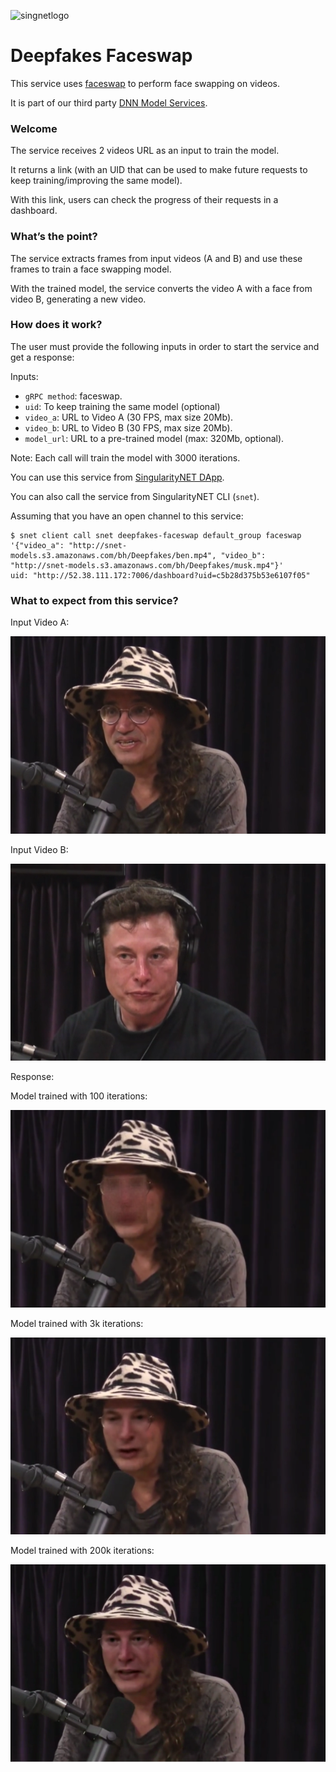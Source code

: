 [issue-template]: ../../../issues/new?template=BUG_REPORT.md
[feature-template]: ../../../issues/new?template=FEATURE_REQUEST.md

![singnetlogo](../assets/singnet-logo.jpg?raw=true 'SingularityNET')

# Deepfakes Faceswap

This service uses [faceswap](https://github.com/deepfakes/faceswap) to perform face swapping on videos.

It is part of our third party [DNN Model Services](https://github.com/singnet/dnn-model-services).

### Welcome

The service receives 2 videos URL as an input to train the model.

It returns a link (with an UID that can be used to make future requests to keep training/improving the same model).

With this link, users can check the progress of their requests in a dashboard.

### What’s the point?

The service extracts frames from input videos (A and B) and use these frames to train a face swapping model.

With the trained model, the service converts the video A with a face from video B, generating a new video.

### How does it work?

The user must provide the following inputs in order to start the service and get a response:

Inputs:
  - `gRPC method`: faceswap.
  - `uid`: To keep training the same model (optional)
  - `video_a`: URL to Video A (30 FPS, max size 20Mb).
  - `video_b`: URL to Video B (30 FPS, max size 20Mb).
  - `model_url`: URL to a pre-trained model (max: 320Mb, optional).

Note: Each call will train the model with 3000 iterations.

You can use this service from [SingularityNET DApp](http://beta.singularitynet.io/).

You can also call the service from SingularityNET CLI (`snet`).

Assuming that you have an open channel to this service:

```
$ snet client call snet deepfakes-faceswap default_group faceswap '{"video_a": "http://snet-models.s3.amazonaws.com/bh/Deepfakes/ben.mp4", "video_b": "http://snet-models.s3.amazonaws.com/bh/Deepfakes/musk.mp4"}'
uid: "http://52.38.111.172:7006/dashboard?uid=c5b28d375b53e6107f05"
```

### What to expect from this service?

Input Video A:

![Video A](../assets/users_guide/ben.png)

Input Video B:

![Video B](../assets/users_guide/musk.png)

Response:

Model trained with 100 iterations:

![Video Faceswap](../assets/users_guide/faceswap_100.png)

Model trained with 3k iterations:

![Video Faceswap](../assets/users_guide/faceswap_3k.png)

Model trained with 200k iterations:

![Video Faceswap](../assets/users_guide/faceswap_200k.png)